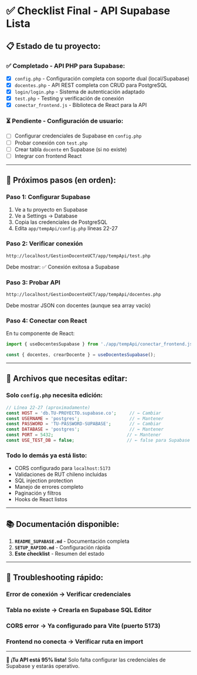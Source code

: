 # ✅ Checklist Final - API Supabase Lista

## **📋 Estado de tu proyecto:**

### ✅ **Completado - API PHP para Supabase:**
- [x] `config.php` - Configuración completa con soporte dual (local/Supabase)
- [x] `docentes.php` - API REST completa con CRUD para PostgreSQL
- [x] `login/login.php` - Sistema de autenticación adaptado
- [x] `test.php` - Testing y verificación de conexión
- [x] `conectar_frontend.js` - Biblioteca de React para la API

### ⏳ **Pendiente - Configuración de usuario:**
- [ ] Configurar credenciales de Supabase en `config.php`
- [ ] Probar conexión con `test.php`
- [ ] Crear tabla `docente` en Supabase (si no existe)
- [ ] Integrar con frontend React

---

## **🎯 Próximos pasos (en orden):**

### **Paso 1: Configurar Supabase**
1. Ve a tu proyecto en Supabase
2. Ve a Settings → Database
3. Copia las credenciales de PostgreSQL
4. Edita `app/tempApi/config.php` líneas 22-27

### **Paso 2: Verificar conexión**
```
http://localhost/GestionDocenteUCT/app/tempApi/test.php
```
Debe mostrar: ✅ Conexión exitosa a Supabase

### **Paso 3: Probar API**
```
http://localhost/GestionDocenteUCT/app/tempApi/docentes.php
```
Debe mostrar JSON con docentes (aunque sea array vacío)

### **Paso 4: Conectar con React**
En tu componente de React:
```javascript
import { useDocentesSupabase } from './app/tempApi/conectar_frontend.js';

const { docentes, crearDocente } = useDocentesSupabase();
```

---

## **🔧 Archivos que necesitas editar:**

### **Solo `config.php` necesita edición:**
```php
// Línea 22-27 (aproximadamente)
const HOST = 'db.TU-PROYECTO.supabase.co';     // ← Cambiar
const USERNAME = 'postgres';                   // ← Mantener
const PASSWORD = 'TU-PASSWORD-SUPABASE';       // ← Cambiar
const DATABASE = 'postgres';                   // ← Mantener
const PORT = 5432;                            // ← Mantener
const USE_TEST_DB = false;                    // ← false para Supabase
```

### **Todo lo demás ya está listo:**
- CORS configurado para `localhost:5173`
- Validaciones de RUT chileno incluidas
- SQL injection protection
- Manejo de errores completo
- Paginación y filtros
- Hooks de React listos

---

## **📚 Documentación disponible:**

1. **`README_SUPABASE.md`** - Documentación completa
2. **`SETUP_RAPIDO.md`** - Configuración rápida
3. **Este checklist** - Resumen del estado

---

## **🚨 Troubleshooting rápido:**

### Error de conexión → Verificar credenciales
### Tabla no existe → Crearla en Supabase SQL Editor
### CORS error → Ya configurado para Vite (puerto 5173)
### Frontend no conecta → Verificar ruta en import

---

**🎉 ¡Tu API está 95% lista!** Solo falta configurar las credenciales de Supabase y estarás operativo.
